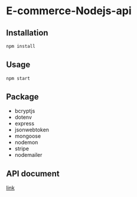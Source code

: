 # E-commerce-Nodejs-api

## Installation

```bash
npm install
```

## Usage

```bash
npm start
```

## Package

* bcryptjs
* dotenv
* express
* jsonwebtoken
* mongoose
* nodemon
* stripe
* nodemailer

## API document

[link](https://www.showdoc.cc/461308774384887)
